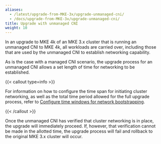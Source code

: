 ```yaml
---
aliases:
  - /latest/upgrade-from-MKE-3x/upgrade-unmanaged-cni/
  - /docs/upgrade-from-MKE-3x/upgrade-unmanaged-cni/
title: Upgrade with unmanaged CNI
weight: 10
---
```


In an upgrade to MKE 4k of an MKE 3.x cluster that is running an unmanaged CNI
to MKE 4k, all workloads are carried over, including those that are used by the
unmanaged CNI to establish networking capability.

As is the case with a managed CNI scenario, the upgrade process for an
unmanaged CNI allows a set length of time for networking to be established.

{{< callout type=info >}}

For information on how to configure the time span for initiating cluster
networking, as well as the total time period allowed for the full upgrade
process, refer to [Configure time windows for network
bootstrapping](../../configuration/container-network-interface/unmanaged-cni-providers/configure-time-windows-bootstrapping).

{{< /callout >}}

Once the unmanaged CNI has verified that cluster networking is in place, the
upgrade will immediately proceed. If, however, that verification cannot be made
in the allotted time, the upgrade process will fail and rollback to the
original MKE 3.x cluster will occur.
